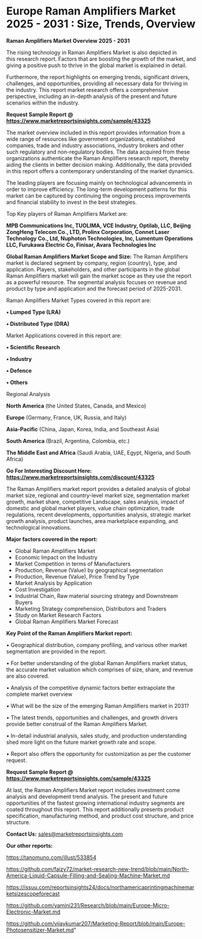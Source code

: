 # Europe Raman Amplifiers Market 2025 - 2031 : Size, Trends, Overview

<Strong> Raman Amplifiers Market Overview 2025 - 2031</strong>

The rising technology in Raman Amplifiers Market is also depicted in this research report. Factors that are boosting the growth of the market, and giving a positive push to thrive in the global market is explained in detail.

Furthermore, the report highlights on emerging trends, significant drivers, challenges, and opportunities, providing all necessary data for thriving in the industry. This report market research offers a comprehensive perspective, including an in-depth analysis of the present and future scenarios within the industry.

<strong>Request Sample Report @ <a href=https://www.marketreportsinsights.com/sample/43325>https://www.marketreportsinsights.com/sample/43325</a></strong>

The market overview included in this report provides information from a wide range of resources like government organizations, established companies, trade and industry associations, industry brokers and other such regulatory and non-regulatory bodies. The data acquired from these organizations authenticate the Raman Amplifiers research report, thereby aiding the clients in better decision making. Additionally, the data provided in this report offers a contemporary understanding of the market dynamics.

The leading players are focusing mainly on technological advancements in order to improve efficiency. The long-term development patterns for this market can be captured by continuing the ongoing process improvements and financial stability to invest in the best strategies.

Top Key players of Raman Amplifiers Market are:

<strong>MPB Communications Inc, TUOLIMA, VCE Industry, Optilab, LLC, Beijing ZongHeng Telecom Co., LTD, Prolinx Corporation, Connet Laser Technology Co., Ltd, Nuphoton Technologies, Inc, Lumentum Operations LLC, Furukawa Electric Co, Finisar, Avara Technologies Inc</strong>

<strong><b>Global Raman Amplifiers Market Scope and Size:</b></strong>
The Raman Amplifiers market is declared segment by company, region (country), type, and application. Players, stakeholders, and other participants in the global Raman Amplifiers market will gain the market scope as they use the report as a powerful resource. The segmental analysis focuses on revenue and product by type and application and the forecast period of 2025-2031.

Raman Amplifiers Market Types covered in this report are:

<strong>•  Lumped Type (LRA)

•  Distributed Type (DRA)</strong>

Market Applications covered in this report are:

<strong>•  Scientific Research

•  Industry

•  Defence

•  Others</strong> 

Regional Analysis

<strong>North America</strong> (the United States, Canada, and Mexico)

<strong>Europe</strong> (Germany, France, UK, Russia, and Italy)

<strong>Asia-Pacific</strong> (China, Japan, Korea, India, and Southeast Asia)

<strong>South America</strong> (Brazil, Argentina, Colombia, etc.)

<strong>The Middle East and Africa</strong> (Saudi Arabia, UAE, Egypt, Nigeria, and South Africa)

<strong>Go For Interesting Discount Here: <a href=https://www.marketreportsinsights.com/discount/43325>https://www.marketreportsinsights.com/discount/43325</a></strong>

The Raman Amplifiers market report provides a detailed analysis of global market size, regional and country-level market size, segmentation market growth, market share, competitive Landscape, sales analysis, impact of domestic and global market players, value chain optimization, trade regulations, recent developments, opportunities analysis, strategic market growth analysis, product launches, area marketplace expanding, and technological innovations.

<strong><b>Major factors covered in the report:</b></strong>
<ul>
  <li>Global Raman Amplifiers Market </li>
  <li>Economic Impact on the Industry</li>
  <li>Market Competition in terms of Manufacturers</li>
  <li>Production, Revenue (Value) by geographical segmentation</li>
  <li>Production, Revenue (Value), Price Trend by Type</li>
  <li>Market Analysis by Application</li>
  <li>Cost Investigation</li>
  <li>Industrial Chain, Raw material sourcing strategy and Downstream Buyers</li>
  <li>Marketing Strategy comprehension, Distributors and Traders</li>
  <li>Study on Market Research Factors</li>
  <li>Global Raman Amplifiers Market Forecast</li>
</ul>

<strong><b>Key Point of the Raman Amplifiers Market report:</b></strong>

• Geographical distribution, company profiling, and various other market segmentation are provided in the report.

• For better understanding of the global Raman Amplifiers market status, the accurate market valuation which comprises of size, share, and revenue are also covered.

• Analysis of the competitive dynamic factors better extrapolate the complete market overview

• What will be the size of the emerging Raman Amplifiers market in 2031?

• The latest trends, opportunities and challenges, and growth drivers provide better construal of the Raman Amplifiers Market.

• In-detail industrial analysis, sales study, and production understanding shed more light on the future market growth rate and scope.

• Report also offers the opportunity for customization as per the customer request.

<strong>Request Sample Report @ <a href=https://www.marketreportsinsights.com/sample/43325>https://www.marketreportsinsights.com/sample/43325</a></strong>

At last, the Raman Amplifiers Market report includes investment come analysis and development trend analysis. The present and future opportunities of the fastest growing international industry segments are coated throughout this report. This report additionally presents product specification, manufacturing method, and product cost structure, and price structure.

<strong>Contact Us:</strong>
sales@marketreportsinsights.com

<strong>Our other reports:</strong>

<a href=https://tanomuno.com/illust/533854>https://tanomuno.com/illust/533854</a>

<a href=https://github.com/faizy72/market-research-new-trend/blob/main/North-America-Liquid-Capsule-Filling-and-Sealing-Machine-Market.md>https://github.com/faizy72/market-research-new-trend/blob/main/North-America-Liquid-Capsule-Filling-and-Sealing-Machine-Market.md</a>

<a href=https://issuu.com/reportsinsights24/docs/northamericaprintingmachinemarketsizescopeforecast>https://issuu.com/reportsinsights24/docs/northamericaprintingmachinemarketsizescopeforecast</a>

<a href=https://github.com/yamini231/Research/blob/main/Europe-Micro-Electronic-Market.md>https://github.com/yamini231/Research/blob/main/Europe-Micro-Electronic-Market.md</a>

<a href=https://github.com/vijaykumar207/Marketing-Report/blob/main/Europe-Photosensitizer-Market.md>https://github.com/vijaykumar207/Marketing-Report/blob/main/Europe-Photosensitizer-Market.md</a>"
